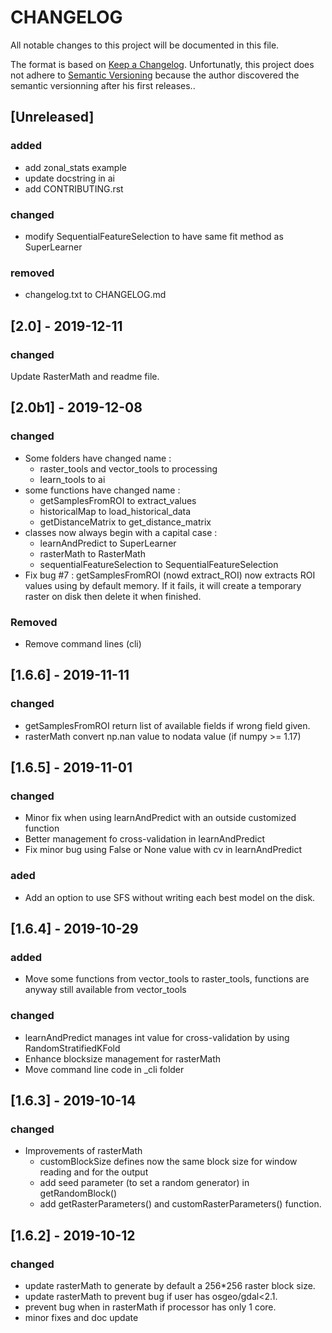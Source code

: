 # CHANGELOG

All notable changes to this project will be documented in this file.

The format is based on [Keep a Changelog](https://keepachangelog.com/en/1.0.0/). 
Unfortunatly, this project does not adhere to [Semantic Versioning](https://semver.org/spec/v2.0.0.html) because the author discovered the semantic versionning after his first releases.. 

## [Unreleased]
### added
- add zonal_stats example
- update docstring in ai
- add CONTRIBUTING.rst
### changed
- modify SequentialFeatureSelection to have same fit method as SuperLearner
### removed
- changelog.txt to CHANGELOG.md

## [2.0] - 2019-12-11
### changed 
Update RasterMath and readme file.

## [2.0b1] - 2019-12-08
### changed
- Some folders have changed name :
	- raster_tools and vector_tools to processing
	- learn_tools to ai
- some functions have changed name : 
	- getSamplesFromROI to extract_values
	- historicalMap to load_historical_data
	- getDistanceMatrix to get_distance_matrix
- classes now always begin with a capital case : 
    - learnAndPredict to SuperLearner
    - rasterMath to RasterMath
    - sequentialFeatureSelection to SequentialFeatureSelection 
- Fix bug #7 : getSamplesFromROI (nowd extract_ROI) now extracts ROI values using by default memory. If it fails, it will create a temporary raster on disk then delete it when finished. 
### Removed
- Remove command lines (cli)

## [1.6.6] - 2019-11-11	
### changed
- getSamplesFromROI return list of available fields if wrong field given.
- rasterMath convert np.nan value to nodata value (if numpy >= 1.17)

## [1.6.5] - 2019-11-01
### changed
- Minor fix when using learnAndPredict with an outside customized function
- Better management fo cross-validation in learnAndPredict
- Fix minor bug using False or None value with cv in learnAndPredict
### aded
- Add an option to use SFS without writing each best model on the disk.

## [1.6.4] - 2019-10-29
### added
- Move some functions from vector_tools to raster_tools, functions are anyway still available from vector_tools
### changed
- learnAndPredict manages int value for cross-validation by using RandomStratifiedKFold
- Enhance blocksize management for rasterMath
- Move command line code in _cli folder

## [1.6.3] - 2019-10-14
### changed
- Improvements of rasterMath
	- customBlockSize defines now the same block size for window reading and for the output
	- add seed parameter (to set a random generator) in getRandomBlock()
	- add getRasterParameters() and customRasterParameters() function.

## [1.6.2] - 2019-10-12
### changed
- update rasterMath to generate by default a 256*256 raster block size.
- update rasterMath to prevent bug if user has osgeo/gdal<2.1.
- prevent bug when in rasterMath if processor has only 1 core.
- minor fixes and doc update
